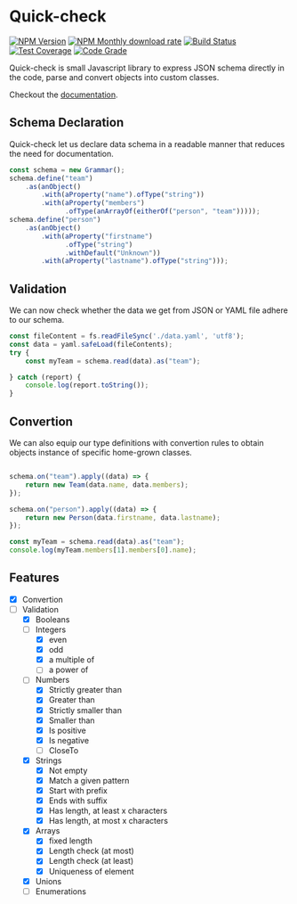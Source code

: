 # Quick-check

[![NPM Version](https://img.shields.io/npm/v/@fchauvel/quick-check)](https://www.npmjs.com/package/@fchauvel/quick-check)
[![NPM Monthly download rate](https://img.shields.io/npm/dm/@fchauvel/quick-check)](https://www.npmjs.com/package/@fchauvel/quick-check)
[![Build Status](https://travis-ci.org/fchauvel/quick-check.svg?branch=master)](https://travis-ci.org/fchauvel/quick-check)
[![Test Coverage](https://img.shields.io/codecov/c/github/fchauvel/quick-check)](https://codecov.io/gh/fchauvel/quick-check/)
[![Code Grade](https://img.shields.io/codacy/grade/bba21bb40e6c48bc87e1b8c0517dc2fa.svg)](https://app.codacy.com/manual/fchauvel/quick/dashboard)

Quick-check is small Javascript library to express JSON schema
directly in the code, parse and convert objects into custom classes.

Checkout the [documentation](https://fchauvel.github.io/quick-check).

## Schema Declaration

Quick-check let us declare data schema  in a readable manner that reduces the need for documentation.
```typescript
const schema = new Grammar();
schema.define("team")
    .as(anObject()
        .with(aProperty("name").ofType("string"))
        .with(aProperty("members")
              .ofType(anArrayOf(eitherOf("person", "team")))));
schema.define("person")
    .as(anObject()
        .with(aProperty("firstname")
              .ofType("string")
              .withDefault("Unknown"))
        .with(aProperty("lastname").ofType("string")));
```

## Validation

We can now check whether the data we get from JSON or YAML file adhere
to our schema.

```typescript {highlight: [4]}
const fileContent = fs.readFileSync('./data.yaml', 'utf8');
const data = yaml.safeLoad(fileContents);
try {
    const myTeam = schema.read(data).as("team");

} catch (report) {
    console.log(report.toString());
}
```

## Convertion

We can also equip our type definitions with convertion rules to obtain
objects instance of specific home-grown classes.

```typescript

schema.on("team").apply((data) => {
    return new Team(data.name, data.members);
});

schema.on("person").apply((data) => {
    return new Person(data.firstname, data.lastname);
});

const myTeam = schema.read(data).as("team");
console.log(myTeam.members[1].members[0].name);

```


## Features

- [X] Convertion
- [ ] Validation
    - [X] Booleans
    - [ ] Integers
      - [X] even
      - [X] odd
      - [X] a multiple of
      - [ ] a power of
    - [ ] Numbers
      - [X] Strictly greater than
      - [X] Greater than
      - [X] Strictly smaller than
      - [X] Smaller than
      - [X] Is positive
      - [X] Is negative
      - [ ] CloseTo
    - [X] Strings
      - [X] Not empty
      - [X] Match a given pattern
      - [X] Start with prefix
      - [X] Ends with suffix
      - [X] Has length, at least x characters
      - [X] Has length, at most x characters
    - [X] Arrays
      - [X] fixed length
      - [X] Length check (at most)
      - [X] Length check (at least)
      - [X] Uniqueness of element
    - [X] Unions
    - [ ] Enumerations
